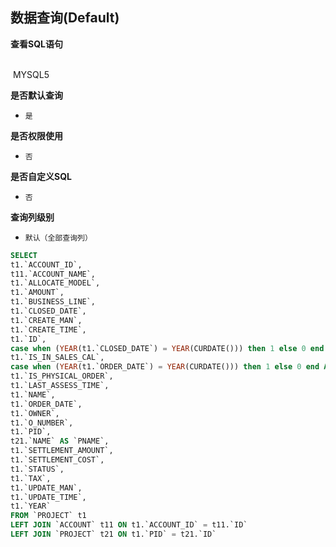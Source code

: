 ## 数据查询(Default) <!-- {docsify-ignore-all} -->



<p class="panel-title"><b>查看SQL语句</b></p>
<br>

<el-row>
&nbsp;<el-tag @click="MYSQL5 = true">MYSQL5</el-tag>
</el-row>

<br>
<p class="panel-title"><b>是否默认查询</b></p>

* `是`

<p class="panel-title"><b>是否权限使用</b></p>

* `否`

<p class="panel-title"><b>是否自定义SQL</b></p>

* `否`

<p class="panel-title"><b>查询列级别</b></p>

* `默认（全部查询列）`






<el-dialog v-model="MYSQL5" title="MYSQL5">

```sql
SELECT
t1.`ACCOUNT_ID`,
t11.`ACCOUNT_NAME`,
t1.`ALLOCATE_MODEL`,
t1.`AMOUNT`,
t1.`BUSINESS_LINE`,
t1.`CLOSED_DATE`,
t1.`CREATE_MAN`,
t1.`CREATE_TIME`,
t1.`ID`,
case when (YEAR(t1.`CLOSED_DATE`) = YEAR(CURDATE())) then 1 else 0 end AS `IS_CLOSE_THIS_YEAR`,
t1.`IS_IN_SALES_CAL`,
case when (YEAR(t1.`ORDER_DATE`) = YEAR(CURDATE())) then 1 else 0 end AS `IS_NEW_THIS_YEAR`,
t1.`IS_PHYSICAL_ORDER`,
t1.`LAST_ASSESS_TIME`,
t1.`NAME`,
t1.`ORDER_DATE`,
t1.`OWNER`,
t1.`O_NUMBER`,
t1.`PID`,
t21.`NAME` AS `PNAME`,
t1.`SETTLEMENT_AMOUNT`,
t1.`SETTLEMENT_COST`,
t1.`STATUS`,
t1.`TAX`,
t1.`UPDATE_MAN`,
t1.`UPDATE_TIME`,
t1.`YEAR`
FROM `PROJECT` t1 
LEFT JOIN `ACCOUNT` t11 ON t1.`ACCOUNT_ID` = t11.`ID` 
LEFT JOIN `PROJECT` t21 ON t1.`PID` = t21.`ID` 


```

</el-dialog>

<script>
 const { createApp } = Vue
  createApp({
    data() {
      return {
                MYSQL5 : false
        
      }
    },
    methods: {
    }
  }).use(ElementPlus).mount('#app')
</script>